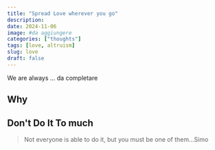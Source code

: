 ```yaml
---
title: "Spread Love wherever you go"
description: 
date: 2024-11-06
image: #da aggiungere
categories: ["thoughts"]
tags: [love, altruism]
slug: love
draft: false
---
```


We are always ... da completare

## **Why**


## **Don't Do It To much**


> Not everyone is able to do it, but you must be one of them...Simo